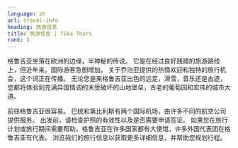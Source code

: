 ```yaml
---
language: zh
url: travel-info
heading: 旅游信息
title: 旅游信息 | Tika Tours
rank: 5
---
```

<div class="row content-row"><!-- 893 (0)-->

</div>

<div class="row content-row"><!-- 894 (2)-->
<div class="col-12 col-sm-6 col-md-6"><!-- 1236 -->

格鲁吉亚坐落在欧洲的边缘，半神秘的传说。 它是在经过良好践踏的旅游路线上，但近年来，国际游客急剧增加。 关于乔治亚提供的热情欢迎和独特的旅行机会，这个词正在传播。
无论您是来格鲁吉亚出色的远足，滑雪，音乐还是古迹，您都将体验到充满异国情调的未受破坏的山地堡垒，古老的葡萄园和宏伟的城市大道。

</div>

<div class="col-12 col-sm-6 col-md-6"><!-- 1237 -->

前往格鲁吉亚很容易。 巴统和第比利斯有两个国际机场，由许多不同的航空公司提供服务。 出发前，请检查护照的有效性以及是否需要申请签证。 如果您在旅行计划或旅行期间需要帮助，格鲁吉亚在许多国家都有大使馆，许多外国代表团在格鲁吉亚有代表。
浏览我们的旅行信息以获取更多详细信息，并帮助您规划行程。

</div>

</div>
